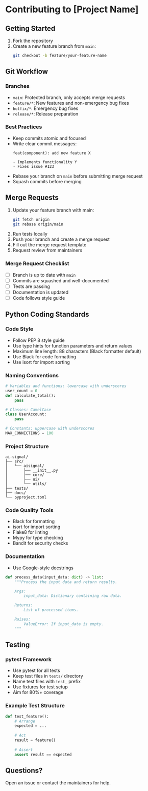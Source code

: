 # Contributing to [Project Name]

## Getting Started

1. Fork the repository
2. Create a new feature branch from `main`:
   ```bash
   git checkout -b feature/your-feature-name
   ```

## Git Workflow

### Branches

- `main`: Protected branch, only accepts merge requests
- `feature/*`: New features and non-emergency bug fixes
- `hotfix/*`: Emergency bug fixes
- `release/*`: Release preparation

### Best Practices

- Keep commits atomic and focused
- Write clear commit messages:
  ```
  feat(component): add new feature X
  
  - Implements functionality Y
  - Fixes issue #123
  ```
- Rebase your branch on `main` before submitting merge request
- Squash commits before merging

## Merge Requests

1. Update your feature branch with main:
   ```bash
   git fetch origin
   git rebase origin/main
   ```
2. Run tests locally
3. Push your branch and create a merge request
4. Fill out the merge request template
5. Request review from maintainers

### Merge Request Checklist

- [ ] Branch is up to date with `main`
- [ ] Commits are squashed and well-documented
- [ ] Tests are passing
- [ ] Documentation is updated
- [ ] Code follows style guide

## Python Coding Standards

### Code Style

- Follow PEP 8 style guide
- Use type hints for function parameters and return values
- Maximum line length: 88 characters (Black formatter default)
- Use Black for code formatting
- Use isort for import sorting

### Naming Conventions

```python
# Variables and functions: lowercase with underscores
user_count = 0
def calculate_total():
    pass

# Classes: CamelCase
class UserAccount:
    pass

# Constants: uppercase with underscores
MAX_CONNECTIONS = 100
```

### Project Structure
```
ai-signal/
├── src/
│   └── aisignal/
│       ├── __init__.py
│       ├── core/
│       ├── ui/
│       └── utils/
├── tests/
├── docs/
└── pyproject.toml
```

### Code Quality Tools

- Black for formatting
- isort for import sorting
- Flake8 for linting
- Mypy for type checking
- Bandit for security checks

### Documentation

- Use Google-style docstrings
```python
def process_data(input_data: dict) -> list:
    """Process the input data and return results.

    Args:
        input_data: Dictionary containing raw data.

    Returns:
        List of processed items.

    Raises:
        ValueError: If input_data is empty.
    """
```

## Testing

### pytest Framework

- Use pytest for all tests
- Keep test files in `tests/` directory
- Name test files with `test_` prefix
- Use fixtures for test setup
- Aim for 80%+ coverage

### Example Test Structure
```python
def test_feature():
    # Arrange
    expected = ...
    
    # Act
    result = feature()
    
    # Assert
    assert result == expected
```

## Questions?

Open an issue or contact the maintainers for help.